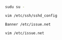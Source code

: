 ```bash
sudu su -
```
```bash
vim /etc/ssh/sshd_config
```
```bash
Banner /etc/issue.net
```
```bash
vim /etc/issue.net
```
```bash

